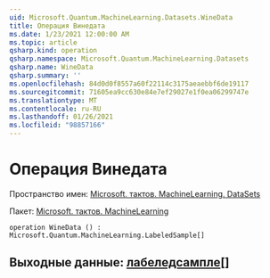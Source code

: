 ```yaml
---
uid: Microsoft.Quantum.MachineLearning.Datasets.WineData
title: Операция Винедата
ms.date: 1/23/2021 12:00:00 AM
ms.topic: article
qsharp.kind: operation
qsharp.namespace: Microsoft.Quantum.MachineLearning.Datasets
qsharp.name: WineData
qsharp.summary: ''
ms.openlocfilehash: 84d0d0f8557a60f22114c3175aeaebbf6de19117
ms.sourcegitcommit: 71605ea9cc630e84e7ef29027e1f0ea06299747e
ms.translationtype: MT
ms.contentlocale: ru-RU
ms.lasthandoff: 01/26/2021
ms.locfileid: "98857166"
---
```

# <a name="winedata-operation"></a>Операция Винедата

Пространство имен: [Microsoft. тактов. MachineLearning. DataSets](xref:Microsoft.Quantum.MachineLearning.Datasets)

Пакет: [Microsoft. тактов. MachineLearning](https://nuget.org/packages/Microsoft.Quantum.MachineLearning)




```qsharp
operation WineData () : Microsoft.Quantum.MachineLearning.LabeledSample[]
```


## <a name="output--labeledsample"></a>Выходные данные: [лабеледсампле](xref:Microsoft.Quantum.MachineLearning.LabeledSample)[]

